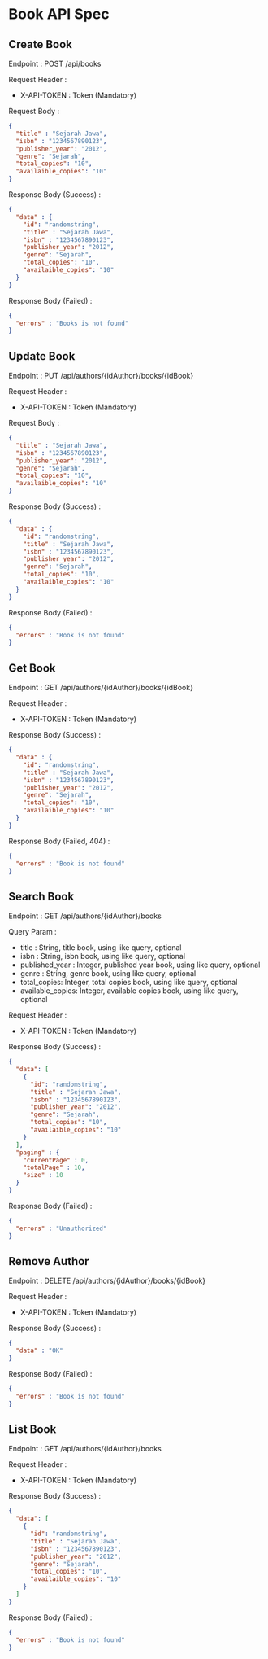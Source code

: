 # Book API Spec

## Create Book

Endpoint : POST /api/books

Request Header :

- X-API-TOKEN : Token (Mandatory)

Request Body :

```json
{
  "title" : "Sejarah Jawa",
  "isbn" : "1234567890123",
  "publisher_year": "2012",
  "genre": "Sejarah",
  "total_copies": "10",
  "availaible_copies": "10"
}
```

Response Body (Success) :

```json
{
  "data" : {
    "id": "randomstring",
    "title" : "Sejarah Jawa",
    "isbn" : "1234567890123",
    "publisher_year": "2012",
    "genre": "Sejarah",
    "total_copies": "10",
    "availaible_copies": "10"
  }
}
```

Response Body (Failed) :

```json
{
  "errors" : "Books is not found"
}
```

## Update Book

Endpoint : PUT /api/authors/{idAuthor}/books/{idBook}

Request Header :

- X-API-TOKEN : Token (Mandatory)

Request Body :

```json
{
  "title" : "Sejarah Jawa",
  "isbn" : "1234567890123",
  "publisher_year": "2012",
  "genre": "Sejarah",
  "total_copies": "10",
  "availaible_copies": "10"
}
```

Response Body (Success) :

```json
{
  "data" : {
    "id": "randomstring",
    "title" : "Sejarah Jawa",
    "isbn" : "1234567890123",
    "publisher_year": "2012",
    "genre": "Sejarah",
    "total_copies": "10",
    "availaible_copies": "10"
  }
}
```

Response Body (Failed) :

```json
{
  "errors" : "Book is not found"
}
```

## Get Book

Endpoint : GET /api/authors/{idAuthor}/books/{idBook}

Request Header :

- X-API-TOKEN : Token (Mandatory)

Response Body (Success) :

```json
{
  "data" : {
    "id": "randomstring",
    "title" : "Sejarah Jawa",
    "isbn" : "1234567890123",
    "publisher_year": "2012",
    "genre": "Sejarah",
    "total_copies": "10",
    "availaible_copies": "10"
  }
}
```

Response Body (Failed, 404) :

```json
{
  "errors" : "Book is not found"
}
```

## Search Book

Endpoint : GET /api/authors/{idAuthor}/books

Query Param :

- title : String, title book, using like query, optional
- isbn : String, isbn book, using like query, optional
- published_year : Integer, published year book, using like query, optional
- genre : String, genre book, using like query, optional
- total_copies: Integer, total copies book, using like query, optional
- available_copies: Integer, available copies book, using like query, optional

Request Header :

- X-API-TOKEN : Token (Mandatory)

Response Body (Success) :

```json
{
  "data": [
    {
      "id": "randomstring",
      "title" : "Sejarah Jawa",
      "isbn" : "1234567890123",
      "publisher_year": "2012",
      "genre": "Sejarah",
      "total_copies": "10",
      "availaible_copies": "10"
    }
  ],
  "paging" : {
    "currentPage" : 0,
    "totalPage" : 10,
    "size" : 10
  }
}
```

Response Body (Failed) :

```json
{
  "errors" : "Unauthorized"
}
```

## Remove Author

Endpoint : DELETE /api/authors/{idAuthor}/books/{idBook}

Request Header :

- X-API-TOKEN : Token (Mandatory)

Response Body (Success) :

```json
{
  "data" : "OK"
}
```

Response Body (Failed) :

```json
{
  "errors" : "Book is not found"
}
```

## List Book

Endpoint : GET /api/authors/{idAuthor}/books

Request Header :

- X-API-TOKEN : Token (Mandatory)

Response Body (Success) :

```json
{
  "data": [
    {
      "id": "randomstring",
      "title" : "Sejarah Jawa",
      "isbn" : "1234567890123",
      "publisher_year": "2012",
      "genre": "Sejarah",
      "total_copies": "10",
      "availaible_copies": "10"
    }
  ]
}
```

Response Body (Failed) :

```json
{
  "errors" : "Book is not found"
}
```